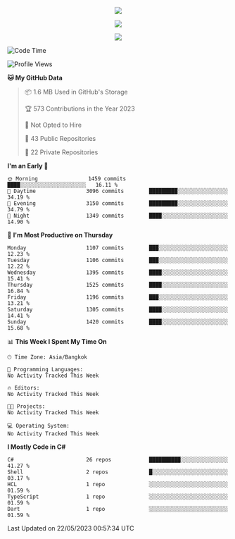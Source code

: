 <p align="center">
  <a href="say-hi.gif"> 
    <img align="center" src="say-hi.gif"/>
  </a>
</p>
<p align="center">
  <a href="https://github.com/htthinh1999">
    <img align="center" src="https://github-readme-stats-kappa-pink.vercel.app/api?username=htthinh1999&show_icons=true&count_private=true&theme=dracula"/>
  </a>
</p>
<p align="center">
  <a href="https://github.com/htthinh1999">
    <img src="https://github-readme-stats-kappa-pink.vercel.app/api/top-langs/?username=htthinh1999&layout=compact&langs_count=6&count_private=true&hide=tsql,hlsl,glsl,shaderlab&theme=dracula"/>
  </a>
</p>

<!--START_SECTION:waka-->
![Code Time](http://img.shields.io/badge/Code%20Time-0%20secs-blue)

![Profile Views](http://img.shields.io/badge/Profile%20Views-1-blue)

**🐱 My GitHub Data** 

> 📦 1.6 MB Used in GitHub's Storage 
 > 
> 🏆 573 Contributions in the Year 2023
 > 
> 🚫 Not Opted to Hire
 > 
> 📜 43 Public Repositories 
 > 
> 🔑 22 Private Repositories 
 > 
**I'm an Early 🐤** 

```text
🌞 Morning                1459 commits        ████░░░░░░░░░░░░░░░░░░░░░   16.11 % 
🌆 Daytime                3096 commits        █████████░░░░░░░░░░░░░░░░   34.19 % 
🌃 Evening                3150 commits        █████████░░░░░░░░░░░░░░░░   34.79 % 
🌙 Night                  1349 commits        ████░░░░░░░░░░░░░░░░░░░░░   14.90 % 
```
📅 **I'm Most Productive on Thursday** 

```text
Monday                   1107 commits        ███░░░░░░░░░░░░░░░░░░░░░░   12.23 % 
Tuesday                  1106 commits        ███░░░░░░░░░░░░░░░░░░░░░░   12.22 % 
Wednesday                1395 commits        ████░░░░░░░░░░░░░░░░░░░░░   15.41 % 
Thursday                 1525 commits        ████░░░░░░░░░░░░░░░░░░░░░   16.84 % 
Friday                   1196 commits        ███░░░░░░░░░░░░░░░░░░░░░░   13.21 % 
Saturday                 1305 commits        ████░░░░░░░░░░░░░░░░░░░░░   14.41 % 
Sunday                   1420 commits        ████░░░░░░░░░░░░░░░░░░░░░   15.68 % 
```


📊 **This Week I Spent My Time On** 

```text
🕑︎ Time Zone: Asia/Bangkok

💬 Programming Languages: 
No Activity Tracked This Week

🔥 Editors: 
No Activity Tracked This Week

🐱‍💻 Projects: 
No Activity Tracked This Week

💻 Operating System: 
No Activity Tracked This Week
```

**I Mostly Code in C#** 

```text
C#                       26 repos            ██████████░░░░░░░░░░░░░░░   41.27 % 
Shell                    2 repos             █░░░░░░░░░░░░░░░░░░░░░░░░   03.17 % 
HCL                      1 repo              ░░░░░░░░░░░░░░░░░░░░░░░░░   01.59 % 
TypeScript               1 repo              ░░░░░░░░░░░░░░░░░░░░░░░░░   01.59 % 
Dart                     1 repo              ░░░░░░░░░░░░░░░░░░░░░░░░░   01.59 % 
```




 Last Updated on 22/05/2023 00:57:34 UTC
<!--END_SECTION:waka-->
